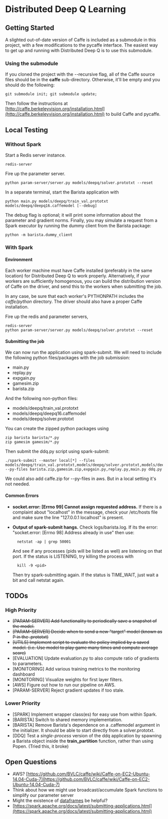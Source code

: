 # Distributed Deep Q Learning

## Getting Started
A slighted out-of-date version of Caffe is included as a submodule in this project, with a few modifications to the pycaffe interface. The easiest way to get up and running with Distributed Deep Q is to use this submodule.

### Using the submodule
If you cloned the project with the --recursive flag, all of the Caffe source files should be in the **caffe** sub-directory. Otherwise, it'll be empty and you should do the following:

    git submodule init; git submodule update;

Then follow the instructions at [http://caffe.berkeleyvision.org/installation.html](http://caffe.berkeleyvision.org/installation.html) to build Caffe and pycaffe.

## Local Testing
### Without Spark
Start a Redis server instance.

    redis-server

Fire up the parameter server.

    python param-server/server.py models/deepq/solver.prototxt --reset

In a separate terminal, start the Barista application with

    python main.py models/deepq/train_val.prototxt models/deepq/deepq16.caffemodel [--debug]

The debug flag is optional; it will print some information about the parameter and gradient norms. Finally, you may simulate a request from a Spark executor by running the dummy client from the Barista package:

    python -m barista.dummy_client

### With Spark
#### Environment
Each worker machine must have Caffe installed (preferably in the same location) for Distributed Deep Q to work properly. Alternatively, if your workers are sufficiently homogenous, you can build the distribution version of Caffe on the driver, and send this to the workers when submitting the job.

In any case, be sure that each worker's PYTHONPATH includes the *caffe/python* directory. The driver should also have a proper Caffe installation.

Fire up the redis and parameter servers,

    redis-server
    python param-server/server.py models/deepq/solver.prototxt --reset

#### Submitting the job
We can now run the application using spark-submit. We will need to include the following python files/packages with the job submission:
- main.py
- replay.py
- expgain.py
- gamesim.zip
- barista.zip

And the following non-python files:
- models/deepq/train_val.prototxt
- models/deepq/deepq16.caffemodel
- models/deepq/solver.prototxt

You can create the zipped python packages using

    zip barista barista/*.py
    zip gamesim gamesim/*.py

Then submit the ddq.py script using spark-submit:

    ./spark-submit --master local[*] --files models/deepq/train_val.prototxt,models/deepq/solver.prototxt,models/deepq/deepq16.caffemodel --py-files barista.zip,gamesim.zip,expgain.py,replay.py,main.py ddq.py 
    
We could also add caffe.zip for --py-files in aws.  But in a local setting it's not needed.

#### Common Errors
- **socket.error: [Errno 99] Cannot assign requested address.** If there is a complaint about "localhost" in the message, check your /etc/hosts file and make sure the line "127.0.0.1 localhost" is present.
- **Output of spark-submit hangs.** Check logs/barista.log. If its the error: "socket.error: [Errno 98] Address already in use" then use:

        netstat -ap | grep 50001

    And see if any processes (pids will be listed as well) are listening on that port. If the status is LISTENING, try killing the process with

        kill -9 <pid>

    Then try spark-submitting again. If the status is TIME_WAIT, just wait a bit and call netstat again. 

## TODOs
### High Priority
- ~~[PARAM-SERVER] Add functionality to periodically save a snapshot of the model.~~
- ~~[PARAM-SERVER] Decide when to send a new "target" model (known as P in the .prototxt)~~
- ~~[UTILS] Implement script to evaluate the policy implied by a saved model. (i.e. Use model to play game many times and compute average score)~~
- [EVALUATION] Update evaluation.py to also compute ratio of gradients to parameters.
- [MONITORING] Add various training metrics to the monitoring dashboard
- [MONITORING] Visualize weights for first layer filters.
- [AWS] Figure out how to run our pipeline on AWS.
- [PARAM-SERVER] Reject gradient updates if too stale.

### Lower Priority
- [SPARK] Implement wrapper class(es) for easy use from within Spark.
- [BARISTA] Switch to shared memory implementation.
- [BARISTA] Remove Barista's dependence on a .caffemodel argument in the initializer. It should be able to start directly from a solver.prototxt.
- [DDQ] Test a *single-process* version of the ddq application by spawning a Barista object inside the **train_partition** function, rather than using Popen. (Tried this, it broke)

## Open Questions
- AWS? [https://github.com/BVLC/caffe/wiki/Caffe-on-EC2-Ubuntu-14.04-Cuda-7](https://github.com/BVLC/caffe/wiki/Caffe-on-EC2-Ubuntu-14.04-Cuda-7)
- Think about how we might use broadcast/accumulate Spark functions to simplify our parameter server
- Might the existence of [dataframes](https://databricks.com/blog/2015/02/17/introducing-dataframes-in-spark-for-large-scale-data-science.html) be helpful?
- [https://spark.apache.org/docs/latest/submitting-applications.html](https://spark.apache.org/docs/latest/submitting-applications.html)  
